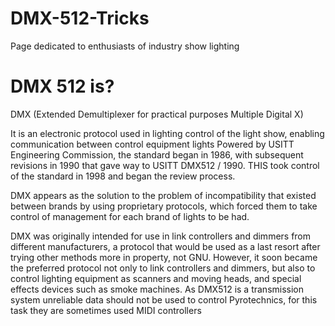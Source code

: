 # DMX-512-Tricks
Page dedicated to enthusiasts of industry show lighting

# DMX 512 is?

DMX (Extended Demultiplexer for practical purposes Multiple Digital X)

It is an electronic protocol used in lighting control of the light show, enabling communication between control equipment lights
Powered by USITT Engineering Commission, the standard began in 1986, with subsequent revisions in 1990 that gave way to USITT DMX512 / 1990. THIS took control of the standard in 1998 and began the review process.

DMX appears as the solution to the problem of incompatibility that existed between brands by using proprietary protocols, which forced them to take control of management for each brand of lights to be had.

DMX was originally intended for use in link controllers and dimmers from different manufacturers, a protocol that would be used as a last resort after trying other methods more in property, not GNU. However, it soon became the preferred protocol not only to link controllers and dimmers, but also to control lighting equipment as scanners and moving heads, and special effects devices such as smoke machines. As DMX512 is a transmission system unreliable data should not be used to control Pyrotechnics, for this task they are sometimes used MIDI controllers
